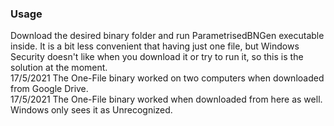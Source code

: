 ### Usage
Download the desired binary folder and run ParametrisedBNGen executable inside. It is a bit less convenient that having just one file, but Windows Security doesn't like when you download it or try to run it, so this is the solution at the moment. \
17/5/2021 The One-File binary worked on two computers when downloaded from Google Drive. \
17/5/2021 The One-File binary worked when downloaded from here as well. Windows only sees it as Unrecognized.
